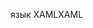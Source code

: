 <span data-ttu-id="9cbb5-101">язык XAML</span><span class="sxs-lookup"><span data-stu-id="9cbb5-101">XAML</span></span>